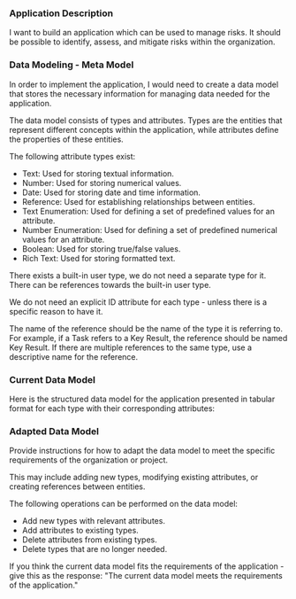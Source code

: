 ### Application Description

I want to build an application which can be used to manage risks. It should be possible to identify, assess, and mitigate risks within the organization.

### Data Modeling - Meta Model

In order to implement the application, I would need to create a data model that stores the necessary information for managing data needed for the application.

The data model consists of types and attributes. Types are the entities that represent different concepts within the application, while attributes define the properties of these entities.

The following attribute types exist:

* Text: Used for storing textual information.
* Number: Used for storing numerical values.
* Date: Used for storing date and time information.
* Reference: Used for establishing relationships between entities.
* Text Enumeration: Used for defining a set of predefined values for an attribute.
* Number Enumeration: Used for defining a set of predefined numerical values for an attribute.
* Boolean: Used for storing true/false values.
* Rich Text: Used for storing formatted text.

There exists a built-in user type, we do not need a separate type for it. There can be references towards the built-in user type.

We do not need an explicit ID attribute for each type - unless there is a specific reason to have it.

The name of the reference should be the name of the type it is referring to. For example, if a Task refers to a Key Result, the reference should be named Key Result. If there are multiple references to the same type, use a descriptive name for the reference.


### Current Data Model

Here is the structured data model for the application presented in tabular format for each type with their corresponding attributes:



### Adapted Data Model

Provide instructions for how to adapt the data model to meet the specific requirements of the organization or project. 

This may include adding new types, modifying existing attributes, or creating references between entities.

The following operations can be performed on the data model:
* Add new types with relevant attributes.
* Add attributes to existing types.
* Delete attributes from existing types.
* Delete types that are no longer needed.

If you think the current data model fits the requirements of the application - give this as the response: "The current data model meets the requirements of the application."